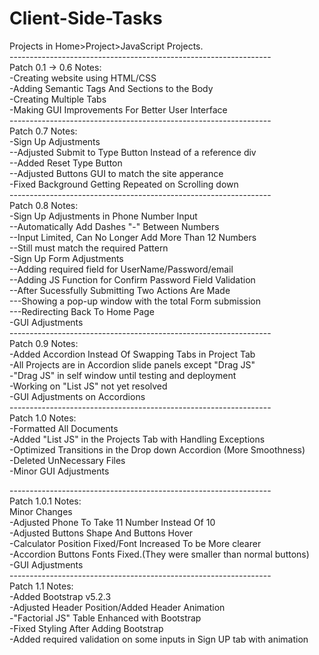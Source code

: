 # Client-Side-Tasks
Projects in Home>Project>JavaScript Projects.<br>
----------------------------------------------------------------- <br>
Patch 0.1 -> 0.6 Notes: <br>
-Creating website using HTML/CSS <br>
-Adding Semantic Tags And Sections to the Body <br>
-Creating Multiple Tabs <br>
-Making GUI Improvements For Better User Interface<br>
----------------------------------------------------------------- <br>
Patch 0.7 Notes:<br>
-Sign Up Adjustments<br>
    --Adjusted Submit to Type Button Instead of a reference div<br>
    --Added Reset Type Button<br>
    --Adjusted Buttons GUI to match the site apperance<br>
-Fixed Background Getting Repeated on Scrolling down<br>
----------------------------------------------------------------- <br>
Patch 0.8 Notes:<br>
-Sign Up Adjustments in Phone Number Input<br>
    --Automatically Add Dashes "-" Between Numbers<br>
    --Input Limited, Can No Longer Add More Than 12 Numbers<br>
    --Still must match the required Pattern<br>
-Sign Up Form Adjustments <br>
    --Adding required field for UserName/Password/email<br>
    --Adding JS Function for Confirm Password Field Validation <br>
    --After Sucessfully Submitting Two Actions Are Made<br>
        ---Showing a pop-up window with the total Form submission <br>
        ---Redirecting Back To Home Page<br>
-GUI Adjustments<br>
----------------------------------------------------------------- <br>
Patch 0.9 Notes: <br>
-Added Accordion Instead Of Swapping Tabs in Project Tab <br>
-All Projects are in Accordion slide panels except "Drag JS" <br>
-"Drag JS" in self window until testing and deployment <br>
-Working on "List JS" not yet resolved <br>
-GUI Adjustments on Accordions<br>
----------------------------------------------------------------- <br>
Patch 1.0 Notes: <br>
-Formatted All Documents<br>
-Added "List JS" in the Projects Tab with Handling Exceptions<br>
-Optimized Transitions in the Drop down Accordion (More Smoothness)<br>
-Deleted UnNecessary Files<br>
-Minor GUI Adjustments<br>

----------------------------------------------------------------- <br>
Patch 1.0.1 Notes: <br>
Minor Changes<br>
-Adjusted Phone To Take 11 Number Instead Of 10<br>
-Adjusted Buttons Shape And Buttons Hover <br>
-Calculator Position Fixed/Font Increased To be More clearer<br>
-Accordion Buttons Fonts Fixed.(They were smaller than normal buttons)<br>
-GUI Adjustments <br>
----------------------------------------------------------------- <br>
Patch 1.1 Notes: <br>
-Added Bootstrap v5.2.3<br>
-Adjusted Header Position/Added Header Animation <br>
-"Factorial JS" Table Enhanced with Bootstrap<br>
-Fixed Styling After Adding Bootstrap<br>
-Added required validation on some inputs in Sign UP tab with animation<br>